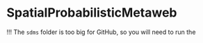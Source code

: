 # SpatialProbabilisticMetaweb

!!! The `sdms` folder is too big for GitHub, so you will need to run the 

